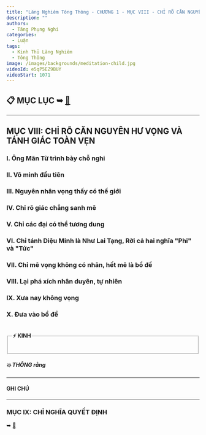 ```yaml
---
title: "Lăng Nghiêm Tông Thông - CHƯƠNG 1 - MỤC VIII - CHỈ RÕ CĂN NGUYÊN HƯ VỌNG VÀ TÁNH GIÁC TOÀN VẸN"
description: ""
authors: 
  - Tăng Phụng Nghi
categories:
  - Luận
tags:
  - Kinh Thủ Lăng Nghiêm
  - Tông Thông
image: /images/backgrounds/meditation-child.jpg
videoId: e5qP5EZ9BUY
videoStart: 1071
---
```


<h2>📋 MỤC LỤC ➥ <a href="/interpretations/lang-nghiem-tong-thong-muc-luc">🔗</a></h2>

<hr class="blog-rule" />

## MỤC VIII: CHỈ RÕ CĂN NGUYÊN HƯ VỌNG VÀ TÁNH GIÁC TOÀN VẸN

### I. Ông Mãn Từ trình bày chỗ nghi

### II. Vô minh đầu tiên

### III. Nguyên nhân vọng thấy có thế giới

### IV. Chỉ rõ giác chẳng sanh mê

### V. Chỉ các đại có thể tương dung

### VI. Chỉ tánh Diệu Minh là Như Lai Tạng, Rời cả hai nghĩa "Phi" và "Tức"

### VII. Chỉ mê vọng không có nhân, hết mê là bồ đề

### VIII. Lại phá xích nhân duyên, tự nhiên

### IX. Xưa nay không vọng

### X. Đưa vào bồ đề

<fieldset>
<legend><h4>⚡️ KINH</h4></legend>
<div style="color: var(--color-accent-darkorange)">

</div>
</fieldset>
<h5>💥 THÔNG rằng</h5>

<hr class="blog-rule" />

#### GHI CHÚ

[^1]: ⭐️

<hr class="blog-rule" />

### MỤC IX: CHỈ NGHĨA QUYẾT ĐỊNH 
➥ [🔗](/interpretations/lang-nghiem-tong-thong-chuong-1-muc-9-chi-nghia-quyet-dinh)
